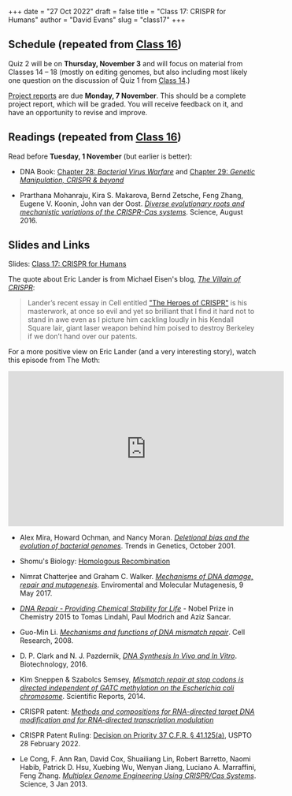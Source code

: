 +++
date = "27 Oct 2022"
draft = false
title = "Class 17: CRISPR for Humans"
author = "David Evans"
slug = "class17"
+++

## Schedule (repeated from [Class 16](/class16))

Quiz 2 will be on **Thursday, November 3** and will focus on material
from Classes 14 &ndash; 18 (mostly on editing genomes, but
also including most likely one question on the discussion of Quiz 1
from [Class 14](/class14).)

[Project reports](/finalproject) are due **Monday, 7 November**. This
should be a complete project report, which will be graded. You will
receive feedback on it, and have an opportunity to revise and improve.

## Readings (repeated from [Class 16](/class16))

Read before **Tuesday, 1 November** (but earlier is better):
- DNA Book: [Chapter 28: _Bacterial Virus Warfare_](https://berthub.eu/dna-book/private/bacterial-virus-warfare-crispr) and [Chapter 29: _Genetic Manipulation, CRISPR & beyond_](https://berthub.eu/dna-book/private/genetic-manipulation-crispr)

- Prarthana Mohanraju, Kira S. Makarova, Bernd Zetsche, Feng Zhang,
Eugene V. Koonin, John van der Oost. [_Diverse evolutionary roots and
mechanistic variations of the CRISPR-Cas systems_](/docs/mohanraju2016.pdf). Science, August 2016.

## Slides and Links
 
Slides: [Class 17: CRISPR for Humans](https://www.dropbox.com/s/lsd363869ypojtl/csbio-class17.pdf?dl=0)

The quote about Eric Lander is from Michael Eisen's blog, [_The Villain of CRISPR_](https://www.michaeleisen.org/blog/?p=1825):

> Lander’s recent essay in Cell entitled <a href="https://www.cell.com/cell/fulltext/S0092-8674(15)01705-5">"The Heroes of CRISPR"</a> is his masterwork, at once so evil and yet so brilliant that I find it hard not to stand in awe even as I picture him cackling loudly in his Kendall Square lair, giant laser weapon behind him poised to destroy Berkeley if we don’t hand over our patents.

For a more positive view on Eric Lander (and a very interesting story), watch this episode from The Moth:

<iframe width="560" height="315" src="https://www.youtube-nocookie.com/embed/QyyHF9ahQP0" title="YouTube video player" frameborder="0" allow="accelerometer; autoplay; clipboard-write; encrypted-media; gyroscope; picture-in-picture" allowfullscreen></iframe>


- Alex Mira, Howard Ochman, and Nancy Moran. [_Deletional bias and the evolution of bacterial genomes_](/docs/mira2001.pdf). Trends in Genetics, October 2001.

- Shomu's Biology: [Homologous Recombination](https://www.youtube.com/watch?v=hEcd_CRtAaM)

- Nimrat Chatterjee and Graham C. Walker. [_Mechanisms of DNA damage, repair and mutagenesis_](https://www.ncbi.nlm.nih.gov/labs/pmc/articles/PMC5474181/). Enviromental and Molecular Mutagenesis, 9 May 2017.

- [_DNA Repair - Providing Chemical Stability for Life_](https://www.nobelprize.org/uploads/2018/06/popular-chemistryprize2015.pdf) - Nobel Prize in Chemistry 2015 to Tomas Lindahl, Paul Modrich and Aziz Sancar. 

- Guo-Min Li. [_Mechanisms and functions of DNA mismatch repair_](https://www.nature.com/articles/cr2007115). Cell Research, 2008.

- D. P. Clark and N. J. Pazdernik, [_DNA Synthesis In Vivo and In Vitro_](/docs/clark2016.pdf). Biotechnology, 2016.

- Kim Sneppen & Szabolcs Semsey, [_Mismatch repair at stop codons is directed independent of GATC methylation on the Escherichia coli chromosome_](https://www.nature.com/articles/srep07346). Scientific Reports, 2014.

- CRISPR patent: [_Methods and compositions for RNA-directed target DNA modification and for RNA-directed transcription modulation_](https://patents.google.com/patent/US20220010338A1/en)

- CRISPR Patent Ruling: [Decision on Priority 37 C.F.R. § 41.125(a)](/docs/usptocrispr.pdf), USPTO 28 February 2022.

- Le Cong, F. Ann Ran, David Cox, Shuailiang Lin, Robert Barretto, Naomi Habib, Patrick D. Hsu, Xuebing Wu, Wenyan Jiang, Luciano A. Marraffini, Feng Zhang.
[_Multiplex Genome Engineering Using CRISPR/Cas Systems_](https://www.science.org/doi/10.1126/science.1231143). Science, 3 Jan 2013.


